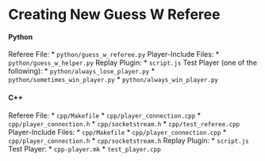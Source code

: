 # Creating New Guess W Referee

#### Python
Referee File:
    * `python/guess_w_referee.py`
Player-Include Files:
    * `python/guess_w_helper.py`
Replay Plugin:
    * `script.js`
Test Player (one of the following):
    * `python/always_lose_player.py`
    * `python/sometimes_win_player.py`
    * `python/always_win_player.py`

#### C++
Referee File:
    * `cpp/Makefile`
    * `cpp/player_connection.cpp`
    * `cpp/player_connection.h`
    * `cpp/socketstream.h`
    * `cpp/test_referee.cpp`
Player-Include Files:
    * `cpp/Makefile`
    * `cpp/player_connection.cpp`
    * `cpp/player_connection.h`
    * `cpp/socketstream.h`
Replay Plugin:
    * `script.js`
Test Player:
    * `cpp-player.mk`
    * `test_player.cpp`